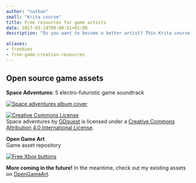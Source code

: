 ```yaml
---
author: "nathan"
small: "Krita course"
title: Free resources for game artists
date: 2017-03-14T09:00:51+01:00
description: "Do you want to become a better artist? This Krita course will teach you how to create professional 2d game sprites with the free, open source painting program Krita."

aliases:
- freebies
- free-game-creation-resources
---
```


## Open source game assets

**Space Adventures**: 5 electro-futuristic game soundtrack

<a href="https://gdquest.bandcamp.com/album/space-adventures">
  <img src="\img\page\game-art-quest\space-adventures-free-game-soundtrack-bandcamp.jpg" alt="Space adventures album cover" class="img-responsive"/>
</a>

<p class="text-center">
  <!-- CC 4.0 BY LICENCE -->
  <a rel="license" href="http://creativecommons.org/licenses/by/4.0/"><img alt="Creative Commons License" style="border-width:0" src="https://i.creativecommons.org/l/by/4.0/88x31.png" /></a><br /><span xmlns:dct="http://purl.org/dc/terms/" property="dct:title">Space adventures</span> by <a xmlns:cc="http://creativecommons.org/ns#" href="gdquest.com" property="cc:attributionName" rel="cc:attributionURL">GDquest</a> is licensed under a <a rel="license" href="http://creativecommons.org/licenses/by/4.0/">Creative Commons Attribution 4.0 International License</a>.
</p>

<strong>Open Game Art</strong><br>
Game asset repository
</p>
<a href="http://opengameart.org/users/gdquest">
<img src="\img\page\game-art-quest\GDquest-Freebies-Open-Source-Art-Pack-002-Xbox-Buttons.jpg" alt="Free Xbox buttons" class="img-responsive" />
</a>

<strong>More coming in the future!</strong> In the meantime, check out my existing assets on <a href="http://opengameart.org/users/gdquest">OpenGameArt</a>.